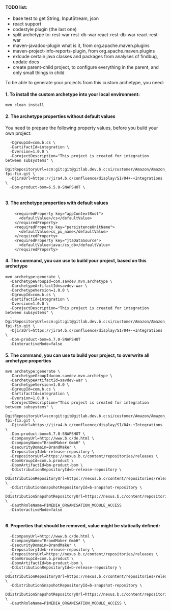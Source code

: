 #### TODO list:
- base test to get String, InputStream, json
- react support
- codestyle plugin (the last one)
- split archetype to:
  rest-war
  rest-db-war
  react-rest-db-war
  react-rest-war
- maven-javadoc-plugin what is it, from org.apache.maven.plugins
- maven-project-info-reports-plugin, from org.apache.maven.plugins
- exlcude certain java classes and packages from analyses of findbug, update docs
- create parent-child project, 
  to configure everything in the parent, 
  and only small things in child

To be able to generate your projects from this custom archetype, you need:

#### 1. To install the custom archetype into your local environment:

`mvn clean install`

#### 2. The archetype properties without default values

You need to prepare the following property values, before you build your own project:

```
  -DgroupId=com.b.cs \
  -DartifactId=integration \
  -Dversion=1.0.0 \
  -DprojectDescription="This project is created for integration between subsystems" \
  -DgitRepositoryUrl=scm:git:git@gitlab.dev.b.c:si/customer/Amazon/Amazon_hsa-fpi-fix.git \
  -DjiraUrl=https://jira4.b.c/confluence/display/SI/04+-+Integrations \
  -Dbm-product-bom=6.5.0-SNAPSHOT \
  
```

#### 3. The archetype properties with default values
```
    <requiredProperty key="appContextRoot">
      <defaultValue>/cs</defaultValue>
    </requiredProperty>
    <requiredProperty key="persistenceUnitName">
      <defaultValue>cs_pu_name</defaultValue>
    </requiredProperty>
    <requiredProperty key="jtaDataSource">
      <defaultValue>java:/cs_db</defaultValue>
    </requiredProperty>
```

#### 4. The command, you can use to build your project, based on this archetype

```
mvn archetype:generate \
  -DarchetypeGroupId=com.savdev.mvn.archetype \
  -DarchetypeArtifactId=savdev-war \
  -DarchetypeVersion=1.0.0 \
  -DgroupId=com.b.cs \
  -DartifactId=integration \
  -Dversion=1.0.0 \
  -DprojectDescription="This project is created for integration between subsystems" \
  -DgitRepositoryUrl=scm:git:git@gitlab.dev.b.c:si/customer/Amazon/Amazon_hsa-fpi-fix.git \
  -DjiraUrl=https://jira4.b.c/confluence/display/SI/04+-+Integrations \
  -Dbm-product-bom=6.7.0-SNAPSHOT
  -DinteractiveMode=false
```

#### 5. The command, you can use to build your project, to overwrite all archetype properties
```
mvn archetype:generate \
  -DarchetypeGroupId=com.savdev.mvn.archetype \
  -DarchetypeArtifactId=savdev-war \
  -DarchetypeVersion=1.0.0 \
  -DgroupId=com.b.cs \
  -DartifactId=integration \
  -Dversion=1.0.0 \
  -DprojectDescription="This project is created for integration between subsystems" \
  -DgitRepositoryUrl=scm:git:git@gitlab.dev.b.c:si/customer/Amazon/Amazon_hsa-fpi-fix.git \
  -DjiraUrl=https://jira4.b.c/confluence/display/SI/04+-+Integrations \
  -Dbm-product-bom=6.7.0-SNAPSHOT \
  -DcompanyUrl=http://www.b.c/de.html \
  -DcompanyName="BrandMaker GmbH" \
  -DsecurityDomain=BrandMaker \
  -DrepositoryId=b-release-repository \
  -DrepositoryUrl=https://nexus.b.c/content/repositories/releases \
  -DbomGroupId=com.b.product \
  -DbomArtifactId=bm-product-bom \
  -DdistributionRepositoryId=b-release-repository \
  -DdistributionRepositoryUrl=https://nexus.b.c/content/repositories/releases \
  -DdistributionSnapshotRepositoryId=b-snapshot-repository \
  -DdistributionSnapshotRepositoryUrl=https://nexus.b.c/content/repositories/snapshots \
  -DauthRoleName=PIMEDIA_ORGANISATION_MODULE_ACCESS
  -DinteractiveMode=false
  
```

#### 6. Properties that should be removed, value might be statically defined:

```
  -DcompanyUrl=http://www.b.c/de.html \
  -DcompanyName="BrandMaker GmbH" \
  -DsecurityDomain=BrandMaker \
  -DrepositoryId=b-release-repository \
  -DrepositoryUrl=https://nexus.b.c/content/repositories/releases \
  -DbomGroupId=com.b.product \
  -DbomArtifactId=bm-product-bom \
  -DdistributionRepositoryId=b-release-repository \
  -DdistributionRepositoryUrl=https://nexus.b.c/content/repositories/releases \
  -DdistributionSnapshotRepositoryId=b-snapshot-repository \
  -DdistributionSnapshotRepositoryUrl=https://nexus.b.c/content/repositories/snapshots \
  -DauthRoleName=PIMEDIA_ORGANISATION_MODULE_ACCESS \
  
```
